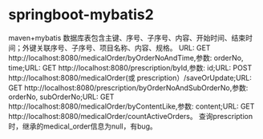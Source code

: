 # springboot-mybatis2
maven+mybatis
数据库表包含主键、序号、子序号、内容、开始时间、结束时间；外键关联序号、子序号、项目名称、内容、规格。
URL: GET http://localhost:8080/medicalOrder/byOrderNoAndTime,参数: orderNo, time;URL: GET http://localhost:8080/prescription/byId,参数: id;URL: POST http://localhost:8080/medicalOrder(或 prescription）/saveOrUpdate;URL: GET http://localhost:8080/prescription/byOrderNoAndSubOrderNo,参数: orderNo, subOrderNo;URL: GET http://localhost:8080/medicalOrder/byContentLike,参数: content;URL: GET http://localhost:8080/medicalOrder/countActiveOrders。
查询prescription时，继承的medical_order信息为null，有bug。
